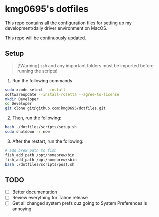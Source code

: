 # kmg0695's dotfiles

This repo contains all the configuration files for setting up my development/daily driver environment on MacOS.

This repo will be continuously updated.

## Setup

> [!Warning] `ssh` and any important folders must be imported before running the scripts!

1. Run the following commands

```bash
sudo xcode-select --install
softwareupdate --install-rosetta --agree-to-license
mkdir Developer
cd Developer
git clone git@github.com:kmg0695/dotfiles.git
```

2. Then, run the following:

```bash
bash ./dotfiles/scripts/setup.sh
sudo shutdown -r now
```

3. After the restart, run the following:

```bash
# add brew path to fish
fish_add_path /opt/homebrew/bin
fish_add_path /opt/homebrew/sbin
bash ./dotfiles/scripts/post.sh
```

## TODO

- [ ] Better documentation
- [ ] Review everything for Tahoe release
- [ ] Get all changed system prefs cuz going to System Preferences is annoying
